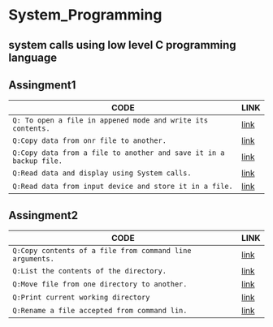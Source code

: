 # System_Programming
## system calls using low level C programming language

## Assingment1

| CODE | LINK |
| ---- | ---- |
| `Q: To open a file in appened mode and write its contents.`| [link](https://github.com/chandrakant100/System_Programming/blob/master/assingment1/append.c) |
| `Q:Copy data from onr file to another.` | [link](https://github.com/chandrakant100/System_Programming/blob/master/assingment1/copy.c) |
| `Q:Copy data from a file to another and save it in a backup file.` | [link](https://github.com/chandrakant100/System_Programming/blob/master/assingment1/cpy2.c) |
| `Q:Read data and display using System calls.` | [link](https://github.com/chandrakant100/System_Programming/blob/master/assingment1/rws.c) |
| `Q:Read data from input device and store it in a file.` | [link](https://github.com/chandrakant100/System_Programming/blob/master/assingment1/wdisk.c) |

## Assingment2

| CODE | LINK |
| ---- | ---- |
| `Q:Copy contents of a file from command line arguments.` | [link](https://github.com/chandrakant100/System_Programming/blob/master/assingment2/copy.c) |
| `Q:List the contents of the directory.` | [link](https://github.com/chandrakant100/System_Programming/blob/master/assingment2/list.c) |
| `Q:Move file from one directory to another.` | [link](https://github.com/chandrakant100/System_Programming/blob/master/assingment2/move.c) |
| `Q:Print current working directory` | [link](https://github.com/chandrakant100/System_Programming/blob/master/assingment2/printwd.c) |
| `Q:Rename a file accepted from command lin.` | [link](https://github.com/chandrakant100/System_Programming/blob/master/assingment2/rename.c) |
